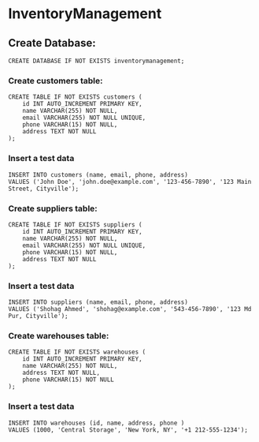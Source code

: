 # InventoryManagement

## Create Database:

`
CREATE DATABASE IF NOT EXISTS inventorymanagement;
`
### Create customers table:

```
CREATE TABLE IF NOT EXISTS customers (
    id INT AUTO_INCREMENT PRIMARY KEY,
    name VARCHAR(255) NOT NULL,
    email VARCHAR(255) NOT NULL UNIQUE,
    phone VARCHAR(15) NOT NULL,
    address TEXT NOT NULL
);
```

### Insert a test data
```
INSERT INTO customers (name, email, phone, address)
VALUES ('John Doe', 'john.doe@example.com', '123-456-7890', '123 Main Street, Cityville');
```

### Create suppliers table:

```
CREATE TABLE IF NOT EXISTS suppliers (
    id INT AUTO_INCREMENT PRIMARY KEY,
    name VARCHAR(255) NOT NULL,
    email VARCHAR(255) NOT NULL UNIQUE,
    phone VARCHAR(15) NOT NULL,
    address TEXT NOT NULL
);
```

### Insert a test data
```
INSERT INTO suppliers (name, email, phone, address)
VALUES ('Shohag Ahmed', 'shohag@example.com', '543-456-7890', '123 Md Pur, Cityville');
```
### Create warehouses table:
```
CREATE TABLE IF NOT EXISTS warehouses (
    id INT AUTO_INCREMENT PRIMARY KEY,
    name VARCHAR(255) NOT NULL,
    address TEXT NOT NULL,
    phone VARCHAR(15) NOT NULL
);
```
### Insert a test data
```
INSERT INTO warehouses (id, name, address, phone )
VALUES (1000, 'Central Storage', 'New York, NY', '+1 212-555-1234');
```

